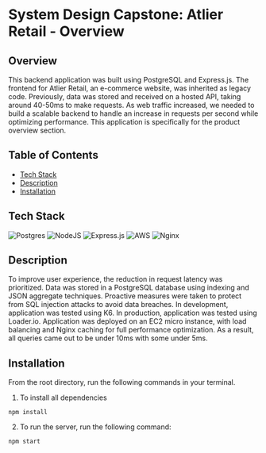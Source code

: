 # System Design Capstone: Atlier Retail - Overview


## Overview
This backend application was built using PostgreSQL and Express.js. The frontend for Atlier Retail, an e-commerce website, was inherited as legacy code. Previously, data was stored and received on a hosted API, taking around 40-50ms to make requests. As web traffic increased, we needed to build a scalable backend to handle an increase in requests per second while optimizing performance. This application is specifically for the product overview section.

## Table of Contents
* [Tech Stack](https://github.com/huongnguyen04/dinner-party/blob/main/README.md#tech-stack)  
* [Description](https://github.com/huongnguyen04/dinner-party/blob/main/README.md#description)  
* [Installation](https://github.com/huongnguyen04/dinner-party/blob/main/README.md#installation)  

## Tech Stack
![Postgres](https://img.shields.io/badge/postgres-%23316192.svg?style=for-the-badge&logo=postgresql&logoColor=white)
![NodeJS](https://img.shields.io/badge/node.js-6DA55F?style=for-the-badge&logo=node.js&logoColor=white)
![Express.js](https://img.shields.io/badge/express.js-%23404d59.svg?style=for-the-badge&logo=express&logoColor=%2361DAFB)
![AWS](https://img.shields.io/badge/AWS-%23FF9900.svg?style=for-the-badge&logo=amazon-aws&logoColor=white)
![Nginx](https://img.shields.io/badge/nginx-%23009639.svg?style=for-the-badge&logo=nginx&logoColor=white)

## Description
To improve user experience, the reduction in request latency was prioritized. Data was stored in a PostgreSQL database using indexing and JSON aggregate techniques. Proactive measures were taken to protect from SQL injection attacks to avoid data breaches. In development, application was tested using K6. In production, application was tested using Loader.io. Application was deployed on an EC2 micro instance, with load balancing and Nginx caching for full performance optimization. As a result, all queries came out to be under 10ms with some under 5ms.


## Installation
From the root directory, run the following commands in your terminal.

1. To install all dependencies

```
npm install
```

2. To run the server, run the following command:
```
npm start
```
